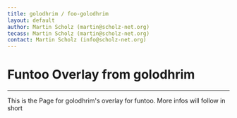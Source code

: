 ```yaml
---
title: golodhrim / foo-golodhrim
layout: default
author: Martin Scholz (martin@scholz-net.org)
tecass: Martin Scholz (martin@scholz-net.org)
contact: Martin Scholz (info@scholz-net.org)
---
```


# Funtoo Overlay from golodhrim #

********

This is the Page for golodhrim\'s overlay for funtoo.
More infos will follow in short

